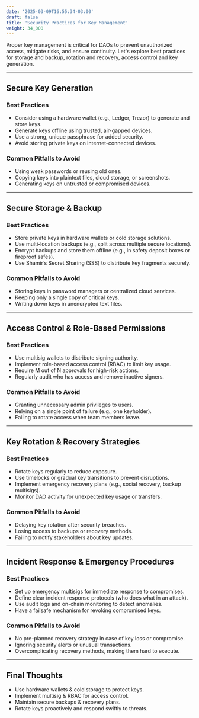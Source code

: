 ```yaml
---
date: '2025-03-09T16:55:34-03:00'
draft: false
title: 'Security Practices for Key Management'
weight: 34_000
---
```


Proper key management is critical for DAOs to prevent unauthorized access, mitigate risks, and ensure continuity. Let's explore best practices for storage and backup, rotation and recovery, access control and key generation.

---

## **Secure Key Generation**  

### **Best Practices**  
- Consider using a hardware wallet (e.g., Ledger, Trezor) to generate and store keys.  
- Generate keys offline using trusted, air-gapped devices.  
- Use a strong, unique passphrase for added security.  
- Avoid storing private keys on internet-connected devices.  

### **Common Pitfalls to Avoid**  
- Using weak passwords or reusing old ones.  
- Copying keys into plaintext files, cloud storage, or screenshots.  
- Generating keys on untrusted or compromised devices.  

---

## **Secure Storage & Backup**  

### **Best Practices**  
- Store private keys in hardware wallets or cold storage solutions.  
- Use multi-location backups (e.g., split across multiple secure locations).  
- Encrypt backups and store them offline (e.g., in safety deposit boxes or fireproof safes).  
- Use Shamir’s Secret Sharing (SSS) to distribute key fragments securely.  

### **Common Pitfalls to Avoid**  
- Storing keys in password managers or centralized cloud services.  
- Keeping only a single copy of critical keys.  
- Writing down keys in unencrypted text files.  

---

## **Access Control & Role-Based Permissions**  

### **Best Practices**  
- Use multisig wallets to distribute signing authority.  
- Implement role-based access control (RBAC) to limit key usage.  
- Require M out of N approvals for high-risk actions.  
- Regularly audit who has access and remove inactive signers.  

### **Common Pitfalls to Avoid**  
- Granting unnecessary admin privileges to users.  
- Relying on a single point of failure (e.g., one keyholder).  
- Failing to rotate access when team members leave.  

---

## **Key Rotation & Recovery Strategies**  

### **Best Practices**  
- Rotate keys regularly to reduce exposure.  
- Use timelocks or gradual key transitions to prevent disruptions.  
- Implement emergency recovery plans (e.g., social recovery, backup multisigs).  
- Monitor DAO activity for unexpected key usage or transfers.  

### **Common Pitfalls to Avoid**  
- Delaying key rotation after security breaches.  
- Losing access to backups or recovery methods.  
- Failing to notify stakeholders about key updates.  

---

## **Incident Response & Emergency Procedures**  

### **Best Practices**  
- Set up emergency multisigs for immediate response to compromises.  
- Define clear incident response protocols (who does what in an attack).  
- Use audit logs and on-chain monitoring to detect anomalies.  
- Have a failsafe mechanism for revoking compromised keys.  

### **Common Pitfalls to Avoid**  
- No pre-planned recovery strategy in case of key loss or compromise.  
- Ignoring security alerts or unusual transactions.  
- Overcomplicating recovery methods, making them hard to execute.  

---

## **Final Thoughts**  
- Use hardware wallets & cold storage to protect keys.  
- Implement multisig & RBAC for access control.  
- Maintain secure backups & recovery plans.  
- Rotate keys proactively and respond swiftly to threats.  


